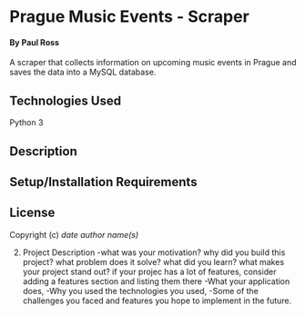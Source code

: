 # Prague Music Events - Scraper


#### By Paul Ross


A scraper that collects information on upcoming music events in Prague and saves the data into a MySQL database.


## Technologies Used
Python 3



## Description




## Setup/Installation Requirements






## License



Copyright (c) _date_ _author name(s)_


2. Project Description
-what was your motivation? why did you build this project?
what problem does it solve? what did you learn? what makes your project stand out?
if your projec has a lot of features, consider adding a features section and listing them there
-What your application does,
-Why you used the technologies you used,
-Some of the challenges you faced and features you hope to implement
in the future.
